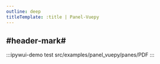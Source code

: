 ```yaml
---
outline: deep
titleTemplate: :title | Panel-Vuepy
---
```


## #header-mark#
:::ipywui-demo test
src/examples/panel_vuepy/panes/PDF
::: 
